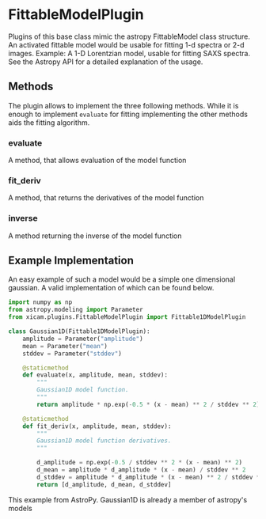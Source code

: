 # FittableModelPlugin
Plugins of this base class mimic the astropy FittableModel class structure. An activated fittable model would be usable for fitting 1-d spectra or 2-d images. Example: A 1-D Lorentzian model, usable for fitting SAXS spectra.
See the Astropy API for a detailed explanation of the usage.
## Methods
The plugin allows to implement the three following methods. While it is enough to implement ```evaluate``` for fitting implementing the other methods aids the fitting algorithm.
### evaluate
A method, that allows evaluation of the model function
### fit_deriv
A method, that returns the derivatives of the model function
### inverse
A method returning the inverse of the model function
## Example Implementation
An easy example of such a model would be a simple one dimensional gaussian. A valid implementation of which can be found below.
```python
import numpy as np
from astropy.modeling import Parameter
from xicam.plugins.FittableModelPlugin import Fittable1DModelPlugin

class Gaussian1D(Fittable1DModelPlugin):
    amplitude = Parameter("amplitude")
    mean = Parameter("mean")
    stddev = Parameter("stddev")

    @staticmethod
    def evaluate(x, amplitude, mean, stddev):
        """
        Gaussian1D model function.
        """
        return amplitude * np.exp(-0.5 * (x - mean) ** 2 / stddev ** 2)

    @staticmethod
    def fit_deriv(x, amplitude, mean, stddev):
        """
        Gaussian1D model function derivatives.
        """

        d_amplitude = np.exp(-0.5 / stddev ** 2 * (x - mean) ** 2)
        d_mean = amplitude * d_amplitude * (x - mean) / stddev ** 2
        d_stddev = amplitude * d_amplitude * (x - mean) ** 2 / stddev ** 3
        return [d_amplitude, d_mean, d_stddev]
```
This example from AstroPy. Gaussian1D is already a member of astropy's models
